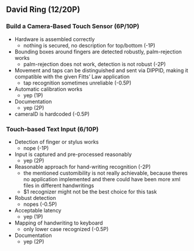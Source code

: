 ## David Ring (12/20P)

### Build a Camera-Based Touch Sensor (6P/10P)
* Hardware is assembled correctly
    * nothing is secured, no description for top/bottom (-1P)
* Bounding boxes around fingers are detected robustly, palm-rejection works
    * palm-rejection does not work, detection is not robust (-2P)
* Movement and taps can be distinguished and sent via DIPPID, making it compatible with the given Fitts’ Law application
    * tap recognition sometimes unreliable (-0.5P)
* Automatic calibration works
    * yep (1P)
* Documentation
    * yep (2P)
* cameraID is hardcoded (-0.5P)

### Touch-based Text Input (6/10P)
* Detection of finger or stylus works
    * nope (-1P)
* Input is captured and pre-processed reasonably
    * yep (2P)
* Reasonable approach for hand-writing recognition (-2P)
    * the mentioned customibility is not really achievable, because theres no application implemented and there could have been more xml files in different handwritings 
    * $1 recognizer might not be the best choice for this task 
* Robust detection
    * nopes (-0.5P)
* Acceptable latency
    * yep (1P)
* Mapping of handwriting to keyboard
    * only lower case recognized (-0.5P)
* Documentation
    * yep (2P)

